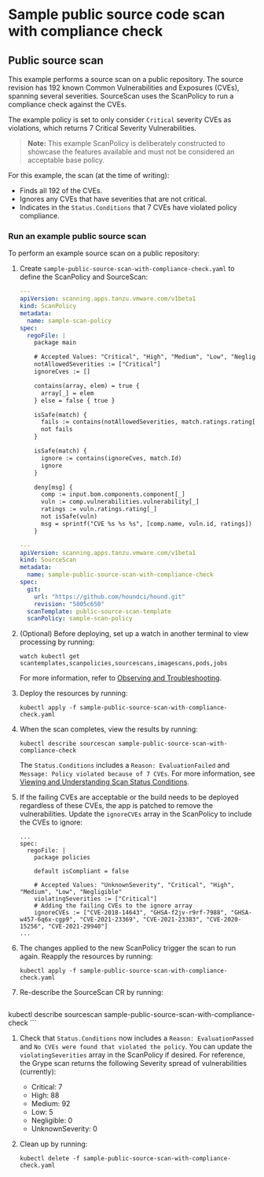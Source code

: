 # Sample public source code scan with compliance check

## <a id="public-source-scan"></a> Public source scan

This example performs a source scan on a public repository. The source revision has 192 known
Common Vulnerabilities and Exposures (CVEs), spanning several severities.
SourceScan uses the ScanPolicy to run a compliance check against the CVEs.

The example policy is set to only consider `Critical` severity CVEs as violations, which returns 7 Critical Severity Vulnerabilities.

>**Note:** This example ScanPolicy is deliberately constructed to showcase the features available
>and must not be considered an acceptable base policy.

For this example, the scan (at the time of writing):

* Finds all 192 of the CVEs.
* Ignores any CVEs that have severities that are not critical.
* Indicates in the `Status.Conditions` that 7 CVEs have violated policy compliance.

### <a id="public-source-scan-proc"></a> Run an example public source scan

To perform an example source scan on a public repository:

1. Create `sample-public-source-scan-with-compliance-check.yaml` to define the ScanPolicy and
SourceScan:

    ```yaml
    ---
    apiVersion: scanning.apps.tanzu.vmware.com/v1beta1
    kind: ScanPolicy
    metadata:
      name: sample-scan-policy
    spec:
      regoFile: |
        package main

        # Accepted Values: "Critical", "High", "Medium", "Low", "Negligible", "UnknownSeverity"
        notAllowedSeverities := ["Critical"]
        ignoreCves := []

        contains(array, elem) = true {
          array[_] = elem
        } else = false { true }

        isSafe(match) {
          fails := contains(notAllowedSeverities, match.ratings.rating[_])
          not fails
        }

        isSafe(match) {
          ignore := contains(ignoreCves, match.Id)
          ignore
        }

        deny[msg] {
          comp := input.bom.components.component[_]
          vuln := comp.vulnerabilities.vulnerability[_]
          ratings := vuln.ratings.rating[_]
          not isSafe(vuln)
          msg = sprintf("CVE %s %s %s", [comp.name, vuln.id, ratings])
        }

    ---
    apiVersion: scanning.apps.tanzu.vmware.com/v1beta1
    kind: SourceScan
    metadata:
      name: sample-public-source-scan-with-compliance-check
    spec:
      git:
        url: "https://github.com/houndci/hound.git"
        revision: "5805c650"
      scanTemplate: public-source-scan-template
      scanPolicy: sample-scan-policy
    ```

1. (Optional) Before deploying, set up a watch in another terminal to view processing by running:

    ```console
    watch kubectl get scantemplates,scanpolicies,sourcescans,imagescans,pods,jobs
    ```

    For more information, refer to [Observing and Troubleshooting](../observing.md).

1. Deploy the resources by running:

    ```console
    kubectl apply -f sample-public-source-scan-with-compliance-check.yaml
    ```

1. When the scan completes, view the results by running:

    ```console
    kubectl describe sourcescan sample-public-source-scan-with-compliance-check
    ```

    The `Status.Conditions` includes a `Reason: EvaluationFailed` and `Message: Policy violated because of 7 CVEs`.
    For more information, see [Viewing and Understanding Scan Status Conditions](../results.md).

1. <a id="modify-scan-policy"></a>If the failing CVEs are acceptable or the build needs to be deployed regardless of these CVEs,
the app is patched to remove the vulnerabilities. Update the `ignoreCVEs` array in the ScanPolicy to
include the CVEs to ignore:

    ```console
    ...
    spec:
      regoFile: |
        package policies

        default isCompliant = false

        # Accepted Values: "UnknownSeverity", "Critical", "High", "Medium", "Low", "Negligible"
        violatingSeverities := ["Critical"]
        # Adding the failing CVEs to the ignore array
        ignoreCVEs := ["CVE-2018-14643", "GHSA-f2jv-r9rf-7988", "GHSA-w457-6q6x-cgp9", "CVE-2021-23369", "CVE-2021-23383", "CVE-2020-15256", "CVE-2021-29940"]
    ...
    ```

1. The changes applied to the new ScanPolicy trigger the scan to run again. Reapply the resources by running:

    ```console
    kubectl apply -f sample-public-source-scan-with-compliance-check.yaml
    ```

1. Re-describe the SourceScan CR by running:

    ```console
kubectl describe sourcescan sample-public-source-scan-with-compliance-check
    ```

1. Check that `Status.Conditions` now includes a `Reason: EvaluationPassed` and
`No CVEs were found that violated the policy`.
You can update the `violatingSeverities` array in the ScanPolicy if desired. For reference, the
Grype scan returns the following Severity spread of vulnerabilities (currently):

    * Critical: 7
    * High: 88
    * Medium: 92
    * Low: 5
    * Negligible: 0
    * UnknownSeverity: 0

1.  Clean up by running:

    ```console
    kubectl delete -f sample-public-source-scan-with-compliance-check.yaml
    ```
